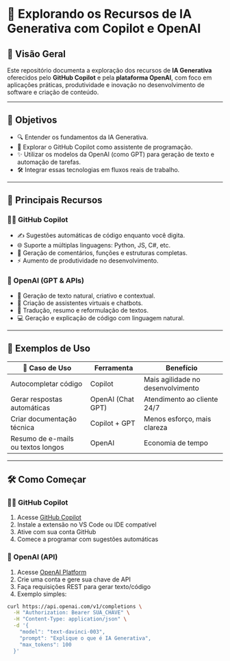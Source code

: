 # 🤖 Explorando os Recursos de IA Generativa com Copilot e OpenAI

## 📌 Visão Geral

Este repositório documenta a exploração dos recursos de **IA Generativa** oferecidos pelo **GitHub Copilot** e pela **plataforma OpenAI**, com foco em aplicações práticas, produtividade e inovação no desenvolvimento de software e criação de conteúdo.

---

## 🎯 Objetivos

- 🔍 Entender os fundamentos da IA Generativa.
- 🧠 Explorar o GitHub Copilot como assistente de programação.
- ✨ Utilizar os modelos da OpenAI (como GPT) para geração de texto e automação de tarefas.
- 🛠️ Integrar essas tecnologias em fluxos reais de trabalho.

---

## 🚀 Principais Recursos

### 🧑‍💻 GitHub Copilot

- ✍️ Sugestões automáticas de código enquanto você digita.
- 🌐 Suporte a múltiplas linguagens: Python, JS, C#, etc.
- 📄 Geração de comentários, funções e estruturas completas.
- ⚡ Aumento de produtividade no desenvolvimento.

### 🧠 OpenAI (GPT & APIs)

- 📝 Geração de texto natural, criativo e contextual.
- 💬 Criação de assistentes virtuais e chatbots.
- 🔄 Tradução, resumo e reformulação de textos.
- 💻 Geração e explicação de código com linguagem natural.

---

## 🧪 Exemplos de Uso

| 🧩 Caso de Uso                   | Ferramenta        | Benefício                      |
|----------------------------------|--------------------|--------------------------------|
| Autocompletar código             | Copilot            | Mais agilidade no desenvolvimento |
| Gerar respostas automáticas      | OpenAI (Chat GPT)  | Atendimento ao cliente 24/7     |
| Criar documentação técnica       | Copilot + GPT      | Menos esforço, mais clareza     |
| Resumo de e-mails ou textos longos | OpenAI            | Economia de tempo               |

---

## 🛠️ Como Começar

### 🧑‍💼 GitHub Copilot

1. Acesse [GitHub Copilot](https://github.com/features/copilot)
2. Instale a extensão no VS Code ou IDE compatível
3. Ative com sua conta GitHub
4. Comece a programar com sugestões automáticas

### 🧠 OpenAI (API)

1. Acesse [OpenAI Platform](https://platform.openai.com/)
2. Crie uma conta e gere sua chave de API
3. Faça requisições REST para gerar texto/código
4. Exemplo simples:

```bash
curl https://api.openai.com/v1/completions \
  -H "Authorization: Bearer SUA_CHAVE" \
  -H "Content-Type: application/json" \
  -d '{
    "model": "text-davinci-003",
    "prompt": "Explique o que é IA Generativa",
    "max_tokens": 100
  }'
